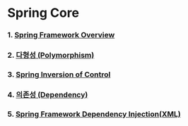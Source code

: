 # Spring Core

### 1. [Spring Framework Overview](1일차/Spring_Framework_Overview.md)
### 2. [다형성 (Polymorphism)](1일차/Polymorphism.md)
### 3. [Spring Inversion of Control](1일차/IoC.md)
### 4. [의존성 (Dependency)](1일차/Dependency.md)
### 5. [Spring Framework Dependency Injection(XML)](1일차/DI(XML).md)

